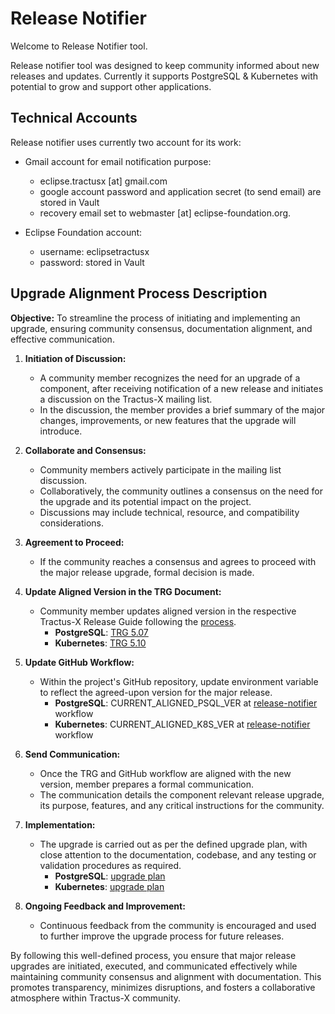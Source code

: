 # Release Notifier

Welcome to Release Notifier tool.

Release notifier tool was designed to keep community informed about new releases and updates.
Currently it supports PostgreSQL & Kubernetes with potential to grow and support other applications.

## Technical Accounts

Release notifier uses currently two account for its work:

- Gmail account for email notification purpose:
  - eclipse.tractusx [at] gmail.com
  - google account password and application secret (to send email) are stored in Vault
  - recovery email set to webmaster [at] eclipse-foundation.org.

- Eclipse Foundation account:
  - username: eclipsetractusx
  - password: stored in Vault

## Upgrade Alignment Process Description

**Objective:** To streamline the process of initiating and implementing an upgrade, ensuring community consensus, documentation alignment, and effective communication.

1. **Initiation of Discussion:**
   - A community member recognizes the need for an upgrade of a component, after receiving notification of a new release and initiates a discussion on the Tractus-X mailing list.
   - In the discussion, the member provides a brief summary of the major changes, improvements, or new features that the upgrade will introduce.

2. **Collaborate and Consensus:**
   - Community members actively participate in the mailing list discussion.
   - Collaboratively, the community outlines a consensus on the need for the upgrade and its potential impact on the project.
   - Discussions may include technical, resource, and compatibility considerations.

3. **Agreement to Proceed:**
   - If the community reaches a consensus and agrees to proceed with the major release upgrade, formal decision is made.

4. **Update Aligned Version in the TRG Document:**
   - Community member updates aligned version in the respective Tractus-X Release Guide following the [process](https://eclipse-tractusx.github.io/docs/release/).
      - **PostgreSQL**: [TRG 5.07](https://eclipse-tractusx.github.io/docs/release/trg-5/trg-5-07)
      - **Kubernetes**: [TRG 5.10](https://eclipse-tractusx.github.io/docs/release/trg-5/trg-5-10)

5. **Update GitHub Workflow:**
   - Within the project's GitHub repository, update environment variable to reflect the agreed-upon version for the major release.
      - **PostgreSQL**: CURRENT_ALIGNED_PSQL_VER at [release-notifier](https://github.com/eclipse-tractusx/sig-release/blob/main/.github/workflows/release-notifier.yaml#L35) workflow
      - **Kubernetes**: CURRENT_ALIGNED_K8S_VER at [release-notifier](https://github.com/eclipse-tractusx/sig-release/blob/main/.github/workflows/release-notifier.yaml#L36)  workflow

6. **Send Communication:**
   - Once the TRG and GitHub workflow are aligned with the new version, member prepares a formal communication.
   - The communication details the component relevant release upgrade, its purpose, features, and any critical instructions for the community.

7. **Implementation:**
   - The upgrade is carried out as per the defined upgrade plan, with close attention to the documentation, codebase, and any testing or validation procedures as required.
      - **PostgreSQL**: [upgrade plan](https://github.com/bitnami/charts/tree/main/bitnami/postgresql#upgrading)
      - **Kubernetes**: [upgrade plan](https://learn.microsoft.com/en-us/azure/aks/upgrade-aks-cluster)

8. **Ongoing Feedback and Improvement:**
   - Continuous feedback from the community is encouraged and used to further improve the upgrade process for future releases.

By following this well-defined process, you ensure that major release upgrades are initiated, executed, and communicated effectively while maintaining community consensus and alignment with documentation. This promotes transparency, minimizes disruptions, and fosters a collaborative atmosphere within Tractus-X community.
